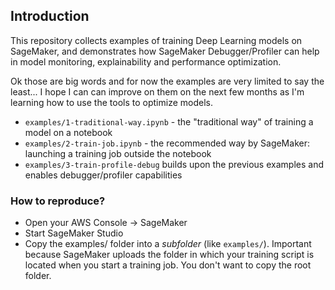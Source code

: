## Introduction

This repository collects examples of training Deep Learning models on SageMaker, and demonstrates how SageMaker Debugger/Profiler
can help in model monitoring, explainability and performance optimization.

Ok those are big words and for now the examples are very limited to say the least...
I hope I can can improve on them on the next few months as I'm learning how to use the tools to optimize models.


* `examples/1-traditional-way.ipynb` - the "traditional way" of training a model on a notebook
* `examples/2-train-job.ipynb` - the recommended way by SageMaker: launching a training job outside the notebook
* `examples/3-train-profile-debug` builds upon the previous examples and enables debugger/profiler capabilities


### How to reproduce?

* Open your AWS Console -> SageMaker
* Start SageMaker Studio
* Copy the examples/ folder into a _subfolder_ (like `examples/`).
  Important because SageMaker uploads the folder in which your training script is located
  when you start a training job. You don't want to copy the root folder.
